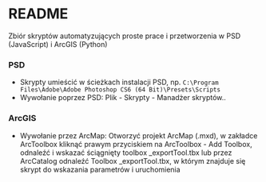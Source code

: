 # README #

Zbiór skryptów automatyzujących proste prace i przetworzenia w PSD (JavaScript) i ArcGIS (Python)

### PSD ###

* Skrypty umieścić w ścieżkach instalacji PSD, np. `C:\Program Files\Adobe\Adobe Photoshop CS6 (64 Bit)\Presets\Scripts`
* Wywołanie poprzez PSD: Plik - Skrypty - Manadżer skryptów..

### ArcGIS ###

* Wywołanie przez ArcMap: Otworzyć projekt ArcMap (.mxd), w zakładce ArcToolbox kliknąć prawym przyciskiem na ArcToolbox - Add Toolbox, odnaleźć i wskazać ściągnięty toolbox _exportTool.tbx lub przez ArcCatalog odnaleźć Toolbox _exportTool.tbx, w którym znajduje się skrypt do wskazania parametrów i uruchomienia

